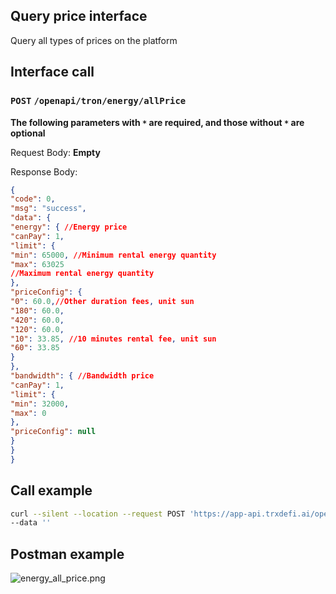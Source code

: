 ## Query price interface
Query all types of prices on the platform

## Interface call
### `POST` `/openapi/tron/energy/allPrice`
**The following parameters with `*` are required, and those without `*` are optional**

Request Body:
**Empty**

Response Body:
```JSON
{
"code": 0,
"msg": "success",
"data": {
"energy": { //Energy price
"canPay": 1,
"limit": {
"min": 65000, //Minimum rental energy quantity
"max": 63025
//Maximum rental energy quantity
},
"priceConfig": {
"0": 60.0,//Other duration fees, unit sun
"180": 60.0,
"420": 60.0,
"120": 60.0,
"10": 33.85, //10 minutes rental fee, unit sun
"60": 33.85
}
},
"bandwidth": { //Bandwidth price
"canPay": 1,
"limit": {
"min": 32000,
"max": 0
},
"priceConfig": null
}
}
}
```

## Call example
```bash
curl --silent --location --request POST 'https://app-api.trxdefi.ai/openapi/tron/energy/allPrice' \
--data ''
```

## Postman example

![energy_all_price.png](https://raw.githubusercontent.com/robertwan2088/TRXDeFi/refs/heads/main/readme/img/energy_all_price.png)

